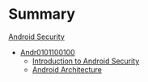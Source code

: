 # Summary

[Android Security]()
- [Andr0101100100](./home_0.md)
    - [Introduction to Android Security](./chapter_1.md)
    - [Android Architecture](./chapter_1_1.md)
